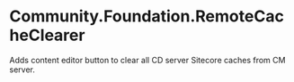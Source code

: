 # Community.Foundation.RemoteCacheClearer
Adds content editor button to clear all CD server Sitecore caches from CM server.
